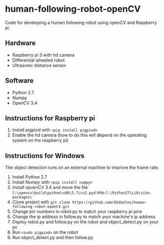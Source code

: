 # human-following-robot-openCV

Code for developing a human following robot using openCV and Raspberry pi.


## Hardware

* Raspberry pi 3 with hd camera
* Differential wheeled robot
* Ultrasonic distance sensor


## Software

* Python 2.7
* Numpy
* OpenCV 3.4


## Instructions for Raspberry pi

1. Install pigpiod with `<pip install pigpiod>`
2. Enable the hd camera (how to do this will depend on the operating system on the raspberry pi)


## Instructions for Windows

The object detection runs on an external machine to improve the frame rate.

1. Install Python 2.7
2. Install Numpy with `<pip install numpy>`
3. Install opvenCV 3.4 and move the file `C:\opencv\build\python\x86\2.7\cv2.pyd` into `C:\Python27\Lib\site-packages\`
4. Clone project with `git clone https://github.com/95danlos/human-following-robot-openCV.git`
5. Change pin numbers in robot.py to match your raspberry pi pins
6. Change the ip address in follow.py to match your machine's ip address
7. Deploy robot.py and follow.py on the robot and object_detect.py on your pc
8. Run `<sudo pigpiod>` on the robot
9. Run object_detect.py and then follow.py
